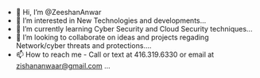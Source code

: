 - 👋 Hi, I’m @ZeeshanAnwar
- 👀 I’m interested in New Technologies and developments...
- 🌱 I’m currently learning Cyber Security and Cloud Security techniques...
- 💞️ I’m looking to collaborate on ideas and projects regading Network/cyber threats and protections....
- 📫 How to reach me - Call or text at 416.319.6330 or email at zishananwaar@gmail.com ...

<!---
ZeeshanAnwar10/ZeeshanAnwar10 is a ✨ special ✨ repository because its `README.md` (this file) appears on your GitHub profile.
You can click the Preview link to take a look at your changes.
--->

